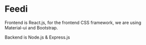 # Feedi

Frontend is React.js, for the frontend CSS framework, we are using Material-ui and Bootstrap. 

Backend is Node.js & Express.js
